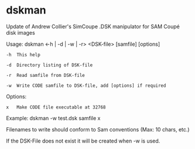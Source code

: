 # dskman
Update of Andrew Collier's SimCoupe .DSK manipulator for SAM Coupé disk images

Usage: dskman \<-h | -d | -w | -r\> \<DSK-file\> [samfile] [options]

	-h  This help
  
	-d  Directory listing of DSK-file
  
	-r  Read samfile from DSK-file
  
	-w  Write CODE samfile to DSK-file, add [options] if required

Options:

	x	Make CODE file executable at 32768

Example: dskman -w test.dsk samfile x

Filenames to write should conform to Sam conventions (Max: 10 chars, etc.)

If the DSK-File does not exist it will be created when -w is used.
